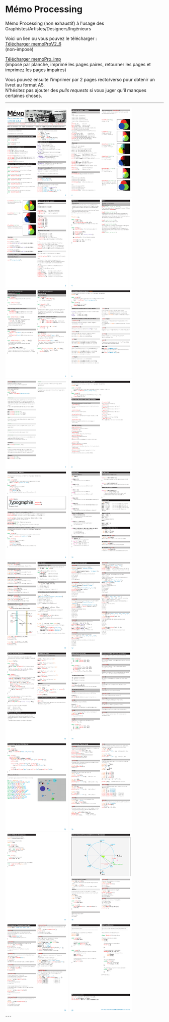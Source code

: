 # Mémo Processing

Mémo Processing (non exhaustif) à l'usage des Graphistes/Artistes/Designers/Ingénieurs  


Voici un lien ou vous pouvez le télécharger :  
[Télécharger memoProV2_6](memoProV2_6.pdf)  
(non-imposé)  
  
[Télécharger memoPro_imp](memoPro_imp.pdf)  
(imposé par planche, imprimé les pages paires, retourner les pages et imprimez les pages impaires)

  
Vous pouvez ensuite l'imprimer par 2 pages recto/verso pour obtenir un livret au format A5.  
N'hésitez pas ajouter des _pulls requests_ si voux juger qu'il manques certaines choses.

---
<div style="display: inline-block">
	<img src="preview/memoIma-01.png" alt="" width="200">
	<img src="preview/memoIma-02.png" alt="" width="200">
	<img src="preview/memoIma-03.png" alt="" width="200">
	<img src="preview/memoIma-04.png" alt="" width="200">
	<img src="preview/memoIma-05.png" alt="" width="200">
	<img src="preview/memoIma-06.png" alt="" width="200">
	<img src="preview/memoIma-07.png" alt="" width="200">
	<img src="preview/memoIma-08.png" alt="" width="200">
	<img src="preview/memoIma-09.png" alt="" width="200">
	<img src="preview/memoIma-10.png" alt="" width="200">
	<img src="preview/memoIma-11.png" alt="" width="200">
	<img src="preview/memoIma-12.png" alt="" width="200">
	<img src="preview/memoIma-13.png" alt="" width="200">
	<img src="preview/memoIma-14.png" alt="" width="200">
	<img src="preview/memoIma-15.png" alt="" width="200">
	<img src="preview/memoIma-16.png" alt="" width="200">
	<img src="preview/memoIma-17.png" alt="" width="200">
	<img src="preview/memoIma-18.png" alt="" width="200">
	<img src="preview/memoIma-19.png" alt="" width="200">
	<img src="preview/memoIma-20.png" alt="" width="200">
</div>
---
